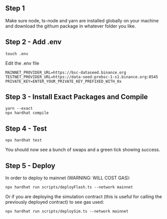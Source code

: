 ## Step 1

Make sure node, ts-node and yarn are installed globally on your machine and download the githum package in whatever folder you like.

## Step 2 - Add .env

```shell
touch .env
```

Edit the .env file

```plaintext ./env
MAINNET_PROVIDER_URL=https://bsc-dataseed.binance.org
TESTNET_PROVIDER_URL=https://data-seed-prebsc-1-s1.binance.org:8545
PRIVATE_KEY=ENTER_YOUR_PRIVATE_KEY_PREFIXED_WITH_0x
```

## Step 3 - Install Exact Packages and Compile

```shell
yarn --exact
npx hardhat compile
```

## Step 4 - Test

```shell
npx hardhat test
```

You should now see a bunch of swaps and a green tick showing success.

## Step 5 - Deploy

In order to deploy to mainnet (WARNING: WILL COST GAS):

```shell
npx hardhat run scripts/deployFlash.ts --network mainnet
```

Or if you are deploying the simulation contract (this is useful for calling the previously deployed contract) to see gas used:

```shell
npx hardhat run scripts/deploySim.ts --network mainnet
```
